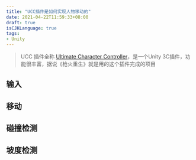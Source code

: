 ```yaml
---
title: "UCC插件是如何实现人物移动的"
date: 2021-04-22T11:59:33+08:00
draft: true
isCJKLanguage: true
tags:
- Unity
---
```




> UCC 插件全称 [Ultimate Character Controller](https://assetstore.unity.com/packages/tools/game-toolkits/ultimate-character-controller-99962)，是一个Unity 3C插件，功能很丰富，据说《枪火重生》就是用的这个插件完成的项目

## 输入

## 移动

## 碰撞检测

## 坡度检测


